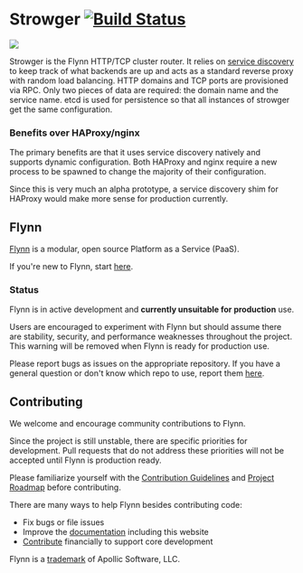 # Strowger [![Build Status](https://travis-ci.org/flynn/strowger.svg?branch=master)](https://travis-ci.org/flynn/strowger)

[![](https://f.cloud.github.com/assets/13026/2060788/42916822-8c30-11e3-8c0d-ae743b905759.jpg)](https://commons.wikimedia.org/wiki/File:HebdrehwaehlerbatterieOrtsvermittlung_4954.jpg)

Strowger is the Flynn HTTP/TCP cluster router. It relies on [service
discovery](https://github.com/flynn/discoverd) to keep track of what backends
are up and acts as a standard reverse proxy with random load balancing. HTTP
domains and TCP ports are provisioned via RPC. Only two pieces of data are
required: the domain name and the service name. etcd is used for persistence so
that all instances of strowger get the same configuration.

### Benefits over HAProxy/nginx

The primary benefits are that it uses service discovery natively and supports
dynamic configuration. Both HAProxy and nginx require a new process to be
spawned to change the majority of their configuration.

Since this is very much an alpha prototype, a service discovery shim for HAProxy
would make more sense for production currently.

## Flynn 

[Flynn](https://flynn.io) is a modular, open source Platform as a Service (PaaS). 

If you're new to Flynn, start [here](https://github.com/flynn/flynn).

### Status

Flynn is in active development and **currently unsuitable for production** use. 

Users are encouraged to experiment with Flynn but should assume there are stability, security, and performance weaknesses throughout the project. This warning will be removed when Flynn is ready for production use.

Please report bugs as issues on the appropriate repository. If you have a general question or don't know which repo to use, report them [here](https://github.com/flynn/flynn/issues).

## Contributing

We welcome and encourage community contributions to Flynn.

Since the project is still unstable, there are specific priorities for development. Pull requests that do not address these priorities will not be accepted until Flynn is production ready.

Please familiarize yourself with the [Contribution Guidelines](https://flynn.io/docs/contributing) and [Project Roadmap](https://flynn.io/docs/roadmap) before contributing.

There are many ways to help Flynn besides contributing code:

 - Fix bugs or file issues
 - Improve the [documentation](https://github.com/flynn/flynn.io) including this website
 - [Contribute](https://flynn.io/#sponsor) financially to support core development

Flynn is a [trademark](https://flynn.io/docs/trademark-guidelines) of Apollic Software, LLC.
